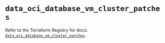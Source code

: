 # `data_oci_database_vm_cluster_patches`

Refer to the Terraform Registry for docs: [`data_oci_database_vm_cluster_patches`](https://registry.terraform.io/providers/oracle/oci/6.18.0/docs/data-sources/database_vm_cluster_patches).
